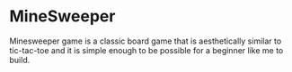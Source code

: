 # MineSweeper

Minesweeper game is a classic board game that is aesthetically similar to tic-tac-toe and it is simple enough to be possible for a beginner like me to build.
